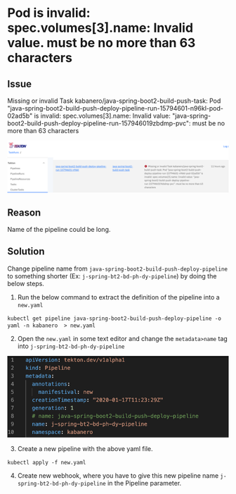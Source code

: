 #  Pod is invalid: spec.volumes[3].name: Invalid value. must be no more than 63 characters

## Issue

Missing or invalid Task kabanero/java-spring-boot2-build-push-task: Pod "java-spring-boot2-build-push-deploy-pipeline-run-15794601-n96kl-pod-02ad5b" is invalid: spec.volumes[3].name: Invalid value: "java-spring-boot2-build-push-deploy-pipeline-run-157946019zbdmp-pvc": must be no more than 63 characters

![Issue](images/01-issue.png?raw=true "Issue")

## Reason

Name of the pipeline could be long.

## Solution

Change pipeline name from `java-spring-boot2-build-push-deploy-pipeline` to something shorter (Ex: `j-spring-bt2-bd-ph-dy-pipeline`) by doing the below steps.

1. Run the below command to extract the definition of the pipeline into a `new.yaml`
```
kubectl get pipeline java-spring-boot2-build-push-deploy-pipeline -o yaml -n kabanero  > new.yaml
```

2. Open the `new.yaml` in some text editor and change the `metadata>name` tag into `j-spring-bt2-bd-ph-dy-pipeline`

![New Pipeline name](images/02-new-pipeline.png?raw=true "New Pipeline name")

3. Create a new pipeline with the above yaml file.
```
kubectl apply -f new.yaml
```

4. Create new webhook, where you have to give this new pipeline name `j-spring-bt2-bd-ph-dy-pipeline` in the Pipeline parameter.

